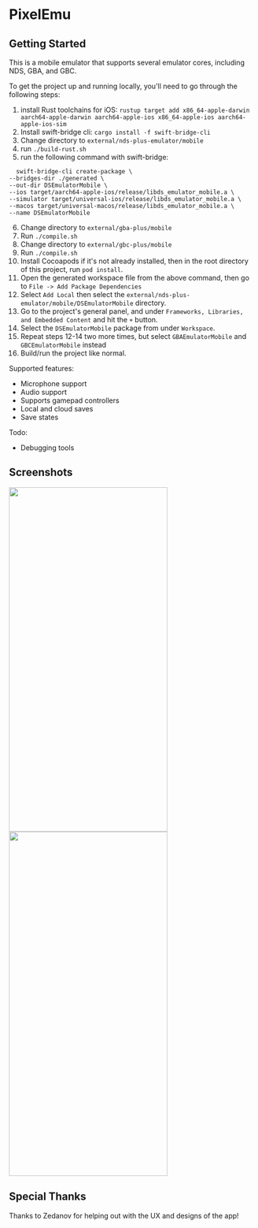 # PixelEmu

## Getting Started

This is a mobile emulator that supports several emulator cores, including NDS, GBA, and GBC.

To get the project up and running locally, you'll need to go through the following steps:

1. install Rust toolchains for iOS: `rustup target add x86_64-apple-darwin aarch64-apple-darwin aarch64-apple-ios x86_64-apple-ios aarch64-apple-ios-sim
`
2. Install swift-bridge cli: `cargo install -f swift-bridge-cli`
3. Change directory to `external/nds-plus-emulator/mobile`
4. run `./build-rust.sh`
5. run the following command with swift-bridge:
  ```
    swift-bridge-cli create-package \
  --bridges-dir ./generated \
  --out-dir DSEmulatorMobile \
  --ios target/aarch64-apple-ios/release/libds_emulator_mobile.a \
  --simulator target/universal-ios/release/libds_emulator_mobile.a \
  --macos target/universal-macos/release/libds_emulator_mobile.a \
  --name DSEmulatorMobile
  ```
6. Change directory to `external/gba-plus/mobile`
7. Run `./compile.sh`
8. Change directory to `external/gbc-plus/mobile`
9. Run `./compile.sh`
10. Install Cocoapods if it's not already installed, then in the root directory of this project, run `pod install`.
11. Open the generated workspace file from the above command, then go to `File -> Add Package Dependencies`
12. Select `Add Local` then select the `external/nds-plus-emulator/mobile/DSEmulatorMobile` directory.
13. Go to the project's general panel, and under `Frameworks, Libraries, and Embedded Content` and hit the `+` button.
14. Select the `DSEmulatorMobile` package from under `Workspace`.
15. Repeat steps 12-14 two more times, but select `GBAEmulatorMobile` and `GBCEmulatorMobile` instead
16. Build/run the project like normal.

Supported features:

- Microphone support
- Audio support
- Supports gamepad controllers 
- Local and cloud saves
- Save states

Todo: 

- Debugging tools

## Screenshots

<img src="https://github.com/user-attachments/assets/9033e4d2-1be2-4210-922e-41cceeaefb0c" width="322" height="699">
<img src="https://github.com/user-attachments/assets/8723f63e-4876-4832-a005-d514c20672d8" width="322" height="699">

## Special Thanks

Thanks to Zedanov for helping out with the UX and designs of the app!



